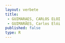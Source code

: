 ```yaml
---
layout: verbete
title:
 - GUIMARAES, CARLOS ELOI
 - GUIMARÃES, Carlos Elói
published: false
type: R
---
```


